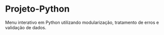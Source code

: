 # Projeto-Python
Menu interativo em Python utilizando modularização, tratamento de erros e validação de dados.
